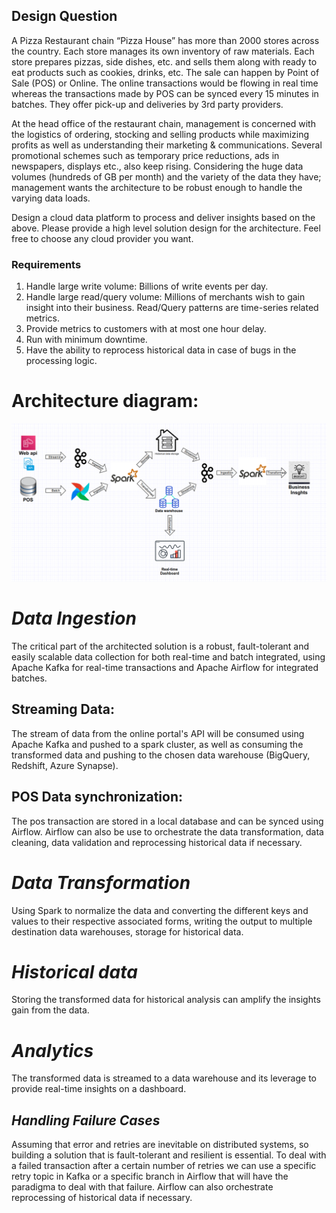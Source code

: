 ## Design Question

A Pizza Restaurant chain “Pizza House” has more than 2000 stores across the country. Each store manages its own inventory of raw materials. Each store prepares pizzas, side dishes, etc. and sells them along with ready to eat products such as cookies, drinks, etc. The sale can happen by Point of Sale (POS) or Online. The online transactions would be flowing in real time whereas the transactions made by POS can be synced every 15 minutes in batches. They offer pick-up and deliveries by 3rd party providers. 

At the head office of the restaurant chain, management is concerned with the logistics of ordering, stocking and selling products while maximizing profits as well as understanding their marketing & communications. Several promotional schemes such as temporary price reductions, ads in newspapers, displays etc., also keep rising. Considering the huge data volumes (hundreds of GB per month) and the variety of the data they have; management wants the architecture to be robust enough to handle the varying data loads. 

Design a cloud data platform to process and deliver insights based on the above. Please provide a high level solution design for the architecture. Feel free to choose any cloud provider you want.

### Requirements

1. Handle large write volume: Billions of write events per day.
2. Handle large read/query volume: Millions of merchants wish to gain insight into their business. Read/Query patterns are time-series related metrics.
3. Provide metrics to customers with at most one hour delay.
4. Run with minimum downtime.
5. Have the ability to reprocess historical data in case of bugs in the processing logic.

# Architecture diagram:

![Design](image/architecture-v1.png)

# <i>Data Ingestion</i>
The critical part of the architected solution is a robust, fault-tolerant and easily scalable data collection for both real-time and batch integrated, using Apache Kafka for real-time transactions and Apache Airflow for integrated batches.

## Streaming Data:
The stream of data from the online portal's API will be consumed using Apache Kafka and pushed to a spark cluster, as well as consuming the transformed data and pushing to the chosen data warehouse (BigQuery, Redshift, Azure Synapse).

## POS Data synchronization:
The pos transaction are stored in a local database and can be synced using Airflow. Airflow can also be use to orchestrate the data transformation, data cleaning, data validation and reprocessing historical data if necessary.

# <i>Data Transformation</i>
Using Spark to normalize the data and converting the different keys and values to their respective associated forms, writing the output to multiple destination data warehouses, storage for historical data.

# <i>Historical data</i>
Storing the transformed data for historical analysis can amplify the insights gain from the data.  

# <i>Analytics</i>
The transformed data is streamed to a data warehouse and its leverage to provide real-time insights on a dashboard.


## <i>Handling Failure Cases</i>
Assuming that error and retries are inevitable on distributed systems, so building a solution that is fault-tolerant and resilient is essential.
To deal with a failed transaction after a certain number of retries we can use a specific retry topic in Kafka or a specific branch in Airflow that will have the paradigma to deal with that failure.
Airflow can also orchestrate reprocessing of historical data if necessary.